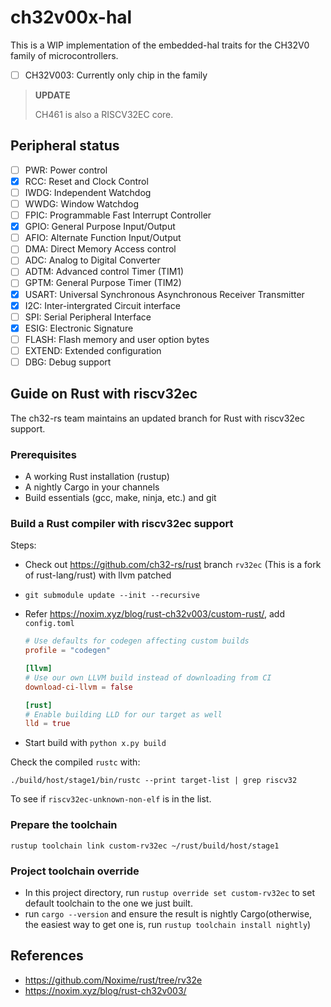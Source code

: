 # ch32v00x-hal

This is a WIP implementation of the embedded-hal traits for the CH32V0 family of microcontrollers.

- [ ] CH32V003: Currently only chip in the family

> **UPDATE**
>
> CH461 is also a RISCV32EC core.

## Peripheral status

- [ ] PWR: Power control
- [x] RCC: Reset and Clock Control
- [ ] IWDG: Independent Watchdog
- [ ] WWDG: Window Watchdog
- [ ] FPIC: Programmable Fast Interrupt Controller
- [x] GPIO: General Purpose Input/Output
- [ ] AFIO: Alternate Function Input/Output
- [ ] DMA: Direct Memory Access control
- [ ] ADC: Analog to Digital Converter
- [ ] ADTM: Advanced control Timer (TIM1)
- [ ] GPTM: General Purpose Timer (TIM2)
- [x] USART: Universal Synchronous Asynchronous Receiver Transmitter
- [x] I2C: Inter-intergrated Circuit interface
- [ ] SPI: Serial Peripheral Interface
- [x] ESIG: Electronic Signature
- [ ] FLASH: Flash memory and user option bytes
- [ ] EXTEND: Extended configuration
- [ ] DBG: Debug support

## Guide on Rust with riscv32ec

The ch32-rs team maintains an updated branch for Rust with riscv32ec support.

### Prerequisites

- A working Rust installation (rustup)
- A nightly Cargo in your channels
- Build essentials (gcc, make, ninja, etc.) and git

### Build a Rust compiler with riscv32ec support

Steps:

- Check out <https://github.com/ch32-rs/rust> branch `rv32ec` (This is a fork of rust-lang/rust) with llvm patched
- `git submodule update --init --recursive`
- Refer <https://noxim.xyz/blog/rust-ch32v003/custom-rust/>, add `config.toml`

    ```toml
    # Use defaults for codegen affecting custom builds
    profile = "codegen"

    [llvm]
    # Use our own LLVM build instead of downloading from CI
    download-ci-llvm = false

    [rust]
    # Enable building LLD for our target as well
    lld = true
    ```

- Start build with `python x.py build`

Check the compiled `rustc` with:

```./build/host/stage1/bin/rustc --print target-list | grep riscv32```

To see if `riscv32ec-unknown-non-elf` is in the list.

### Prepare the toolchain

`rustup toolchain link custom-rv32ec ~/rust/build/host/stage1`

### Project toolchain override

- In this project directory, run `rustup override set custom-rv32ec` to set default toolchain to the one we just built.
- run `cargo --version` and ensure the result is nightly Cargo(otherwise, the easiest way to get one is, run `rustup toolchain install nightly`)

## References

- <https://github.com/Noxime/rust/tree/rv32e>
- <https://noxim.xyz/blog/rust-ch32v003/>
